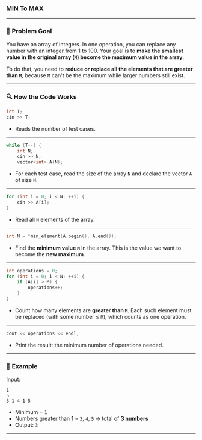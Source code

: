 ### MIN To MAX


---

### 🧩 **Problem Goal**

You have an array of integers. In one operation, you can replace any number with an integer from 1 to 100. Your goal is to **make the smallest value in the original array (`M`) become the maximum value in the array**.

To do that, you need to **reduce or replace all the elements that are greater than `M`**, because `M` can't be the maximum while larger numbers still exist.

---

### 🔍 **How the Code Works**

```cpp
int T;
cin >> T;
```

* Reads the number of test cases.

---

```cpp
while (T--) {
    int N;
    cin >> N;
    vector<int> A(N);
```

* For each test case, read the size of the array `N` and declare the vector `A` of size `N`.

---

```cpp
for (int i = 0; i < N; ++i) {
    cin >> A[i];
}
```

* Read all `N` elements of the array.

---

```cpp
int M = *min_element(A.begin(), A.end());
```

* Find the **minimum value `M`** in the array. This is the value we want to become the **new maximum**.

---

```cpp
int operations = 0;
for (int i = 0; i < N; ++i) {
    if (A[i] > M) {
        operations++;
    }
}
```

* Count how many elements are **greater than `M`**. Each such element must be replaced (with some number ≤ `M`), which counts as one operation.

---

```cpp
cout << operations << endl;
```

* Print the result: the minimum number of operations needed.

---

### 🧠 **Example**

Input:

```
1
5
3 1 4 1 5
```

* Minimum = `1`
* Numbers greater than 1 = `3`, `4`, `5` → total of **3 numbers**
* Output: `3`

---

